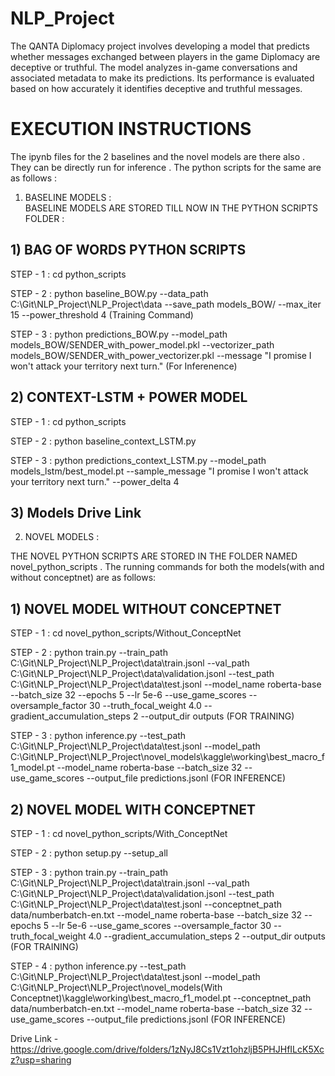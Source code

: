 # NLP_Project

The QANTA Diplomacy project involves developing a model that predicts whether messages exchanged between players in the game Diplomacy are deceptive or truthful. The model analyzes in-game conversations and associated metadata to make its predictions. Its performance is evaluated based on how accurately it identifies deceptive and truthful messages.

# EXECUTION INSTRUCTIONS
The ipynb files for the 2 baselines and the novel models are there also . They can be directly run for inference . The python scripts for the same are as follows : 

1) BASELINE MODELS :  
  BASELINE MODELS ARE STORED TILL NOW IN THE PYTHON SCRIPTS FOLDER :

  ## 1) BAG OF WORDS PYTHON SCRIPTS

  STEP - 1 : cd python_scripts

  STEP - 2 : python baseline_BOW.py --data_path C:\Git\NLP_Project\NLP_Project\data --save_path models_BOW/ --max_iter 15 --power_threshold 4 (Training Command)

  STEP - 3 : python predictions_BOW.py --model_path models_BOW/SENDER_with_power_model.pkl --vectorizer_path models_BOW/SENDER_with_power_vectorizer.pkl --message "I promise I won't attack your territory next turn." (For Inferenence)

  ## 2) CONTEXT-LSTM + POWER MODEL

  STEP - 1 : cd python_scripts

  STEP - 2 : python baseline_context_LSTM.py

  STEP - 3 : python predictions_context_LSTM.py --model_path models_lstm/best_model.pt --sample_message "I promise I won't attack your territory next turn." --power_delta 4

  ## 3) Models Drive Link

2) NOVEL MODELS : 

  THE NOVEL PYTHON SCRIPTS ARE STORED IN THE FOLDER NAMED novel_python_scripts . The running commands for both the models(with and without conceptnet) are as follows: 

  ## 1) NOVEL MODEL WITHOUT CONCEPTNET 

  STEP - 1 : cd novel_python_scripts/Without_ConceptNet 

  STEP - 2 : python train.py --train_path C:\Git\NLP_Project\NLP_Project\data\train.jsonl --val_path C:\Git\NLP_Project\NLP_Project\data\validation.jsonl --test_path C:\Git\NLP_Project\NLP_Project\data\test.jsonl --model_name roberta-base --batch_size 32 --epochs 5 --lr 5e-6 --use_game_scores --oversample_factor 30 --truth_focal_weight 4.0 --gradient_accumulation_steps 2 --output_dir outputs     (FOR TRAINING) 

  STEP - 3 : python inference.py --test_path C:\Git\NLP_Project\NLP_Project\data\test.jsonl --model_path C:\Git\NLP_Project\NLP_Project\novel_models\kaggle\working\best_macro_f1_model.pt --model_name roberta-base --batch_size 32 --use_game_scores --output_file predictions.jsonl    (FOR INFERENCE) 


  ## 2) NOVEL MODEL WITH CONCEPTNET 

  STEP - 1 : cd novel_python_scripts/With_ConceptNet 

  STEP - 2 : python setup.py --setup_all 

  STEP - 3 : python train.py --train_path C:\Git\NLP_Project\NLP_Project\data\train.jsonl --val_path C:\Git\NLP_Project\NLP_Project\data\validation.jsonl --test_path C:\Git\NLP_Project\NLP_Project\data\test.jsonl --conceptnet_path data/numberbatch-en.txt --model_name roberta-base --batch_size 32 --epochs 5 --lr 5e-6 --use_game_scores --oversample_factor 30 --truth_focal_weight 4.0 --gradient_accumulation_steps 2 --output_dir outputs   (FOR TRAINING)

  STEP - 4 : python inference.py --test_path C:\Git\NLP_Project\NLP_Project\data\test.jsonl --model_path C:\Git\NLP_Project\NLP_Project\novel_models(With Conceptnet)\kaggle\working\best_macro_f1_model.pt --conceptnet_path data/numberbatch-en.txt --model_name roberta-base --batch_size 32 --use_game_scores --output_file predictions.jsonl    (FOR INFERENCE) 

Drive Link - https://drive.google.com/drive/folders/1zNyJ8Cs1Vzt1ohzljB5PHJHfILcK5Xcz?usp=sharing
